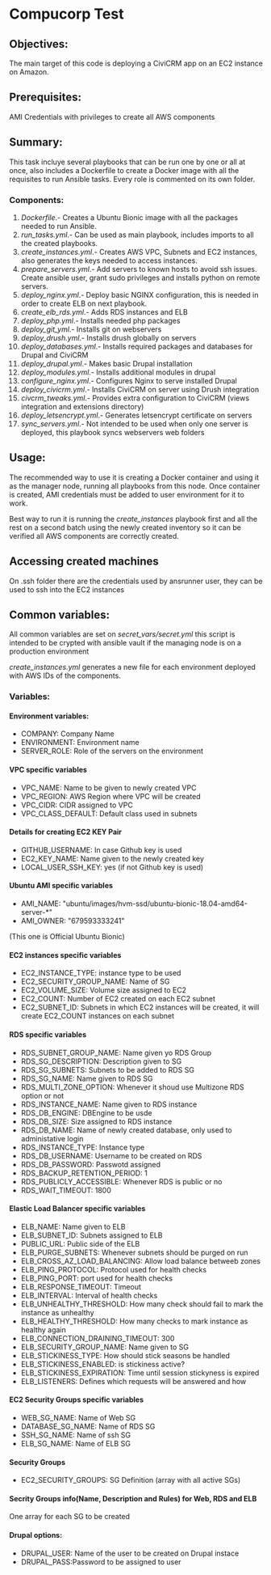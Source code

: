 # Compucorp Test

## Objectives:

The main target of this code is deploying a CiviCRM app on an EC2 instance on Amazon.

## Prerequisites:

AMI Credentials with privileges to create all AWS components

## Summary:

This task incluye several playbooks that can be run one by one or all at once, also includes a Dockerfile to create a Docker image with all the requisites to run Ansible tasks.
Every role is commented on its own folder.

### Components:

1. *Dockerfile*.- Creates a Ubuntu Bionic image with all the packages needed to run Ansible.
2. *run_tasks.yml*.- Can be used as main playbook, includes imports to all the created playbooks.
3. *create_instances.yml*.- Creates AWS VPC, Subnets and EC2 instances, also generates the keys needed to access instances.
4. *prepare_servers.yml*.- Add servers to known hosts to avoid ssh issues. Create ansible user, grant sudo privileges and installs python on remote servers.
5. *deploy_nginx.yml*.- Deploy basic NGINX configuration, this is needed in order to create ELB on next playbook.
6. *create_elb_rds.yml*.- Adds RDS instances and ELB
7. *deploy_php.yml*.- Installs needed php packages
8. *deploy_git_yml*.- Installs git on webservers
9. *deploy_drush.yml*.- Installs drush globally on servers
10. *deploy_databases.yml*.- Installs required packages and databases for Drupal and CiviCRM
11. *deploy_drupal.yml*.- Makes basic Drupal installation
12. *deploy_modules.yml*.- Installs additional modules in drupal
13. *configure_nginx.yml*.- Configures Nginx to serve installed Drupal
14. *deploy_civicrm.yml*.- Installs CiviCRM on server using Drush integration
15. *civcrm_tweaks.yml*.- Provides extra configuration to CiviCRM (views integration and extensions directory)
16. *deploy_letsencrypt.yml*.- Generates letsencrypt certificate on servers
17. *sync_servers.yml*.- Not intended to be used when only one server is deployed, this playbook syncs webservers web folders

## Usage:

The recommended way to use it is creating a Docker container and using it as the manager node, running all playbooks from this node.
Once container is created, AMI credentials must be added to user environment for it to work.

Best way to run it is running the *create_instances* playbook first and all the rest on a second batch using the newly created inventory so it can be verified all AWS components are correctly created.

## Accessing created machines

On .ssh folder there are the credentials used by ansrunner user, they can be used to ssh into the EC2 instances


## Common variables:

All common variables are set on *secret_vars/secret.yml* this script is intended to be crypted with ansible vault if the managing node is on a production environment

*create_instances.yml* generates a new file for each environment deployed with AWS IDs of the components.

### Variables:

#### Environment variables:

* COMPANY: Company Name
* ENVIRONMENT: Environment name
* SERVER_ROLE: Role of the servers on the environment

#### VPC specific variables
* VPC_NAME: Name to be given to newly created VPC
* VPC_REGION: AWS Region where VPC will be created
* VPC_CIDR: CIDR assigned to VPC
* VPC_CLASS_DEFAULT: Default class used in subnets

#### Details for creating EC2 KEY Pair
* GITHUB_USERNAME: In case Github key is used
* EC2_KEY_NAME: Name given to the newly created key
* LOCAL_USER_SSH_KEY: yes (if not Github key is used)

#### Ubuntu AMI specific variables
* AMI_NAME: "ubuntu/images/hvm-ssd/ubuntu-bionic-18.04-amd64-server-*"
* AMI_OWNER: "679593333241"

(This one is Official Ubuntu Bionic)

#### EC2 instances specific variables
* EC2_INSTANCE_TYPE: instance type to be used
* EC2_SECURITY_GROUP_NAME: Name of SG
* EC2_VOLUME_SIZE: Volume size assigned to EC2
* EC2_COUNT: Number of EC2 created on each EC2 subnet
* EC2_SUBNET_ID: Subnets in which EC2 instances will be created, it will create EC2_COUNT instances on each subnet

#### RDS specific variables
* RDS_SUBNET_GROUP_NAME: Name given yo RDS Group
* RDS_SG_DESCRIPTION: Description given to SG
* RDS_SG_SUBNETS: Subnets to be added to RDS SG
* RDS_SG_NAME: Name given to RDS SG
* RDS_MULTI_ZONE_OPTION: Whenever it shoud use Multizone RDS option or not
* RDS_INSTANCE_NAME: Name given to RDS instance
* RDS_DB_ENGINE: DBEngine to be usde
* RDS_DB_SIZE: Size assigned to RDS instance
* RDS_DB_NAME: Name of newly created database, only used to administative login
* RDS_INSTANCE_TYPE: Instance type
* RDS_DB_USERNAME: Username to be created on RDS
* RDS_DB_PASSWORD: Passwotd assigned
* RDS_BACKUP_RETENTION_PERIOD: 1
* RDS_PUBLICLY_ACCESSIBLE: Whenever RDS is public or no
* RDS_WAIT_TIMEOUT: 1800

#### Elastic Load Balancer specific variables
* ELB_NAME: Name given to ELB
* ELB_SUBNET_ID: Subnets assigned to ELB
* PUBLIC_URL: Public side of the ELB
* ELB_PURGE_SUBNETS: Whenever subnets should be purged on run
* ELB_CROSS_AZ_LOAD_BALANCING: Allow load balance betweeb zones
* ELB_PING_PROTOCOL: Protocol used for health checks
* ELB_PING_PORT: port used for health checks
* ELB_RESPONSE_TIMEOUT: Timeout
* ELB_INTERVAL: Interval of health checks
* ELB_UNHEALTHY_THRESHOLD: How many check should fail to mark the instance as unhealthy
* ELB_HEALTHY_THRESHOLD: How many checks to mark instance as healthy again
* ELB_CONNECTION_DRAINING_TIMEOUT: 300
* ELB_SECURITY_GROUP_NAME: Name given to SG
* ELB_STICKINESS_TYPE: How should stick seasons be handled
* ELB_STICKINESS_ENABLED: is stickiness active?
* ELB_STICKINESS_EXPIRATION: Time until session stickyness is expired
* ELB_LISTENERS: Defines which requests will be answered and how
#### EC2 Security Groups specific variables 
* WEB_SG_NAME: Name of Web SG
* DATABASE_SG_NAME: Name of RDS SG
* SSH_SG_NAME: Name of ssh SG
* ELB_SG_NAME: Name of ELB SG

#### Security Groups
* EC2_SECURITY_GROUPS: SG Definition (array with all active SGs)

#### Secrity Groups info(Name, Description and Rules) for Web, RDS and ELB

One array for each SG to be created

#### Drupal options:
* DRUPAL_USER: Name of the user to be created on Drupal instace
* DRUPAL_PASS:Password to be assigned to user